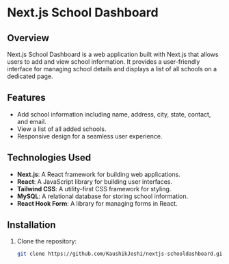 # Next.js School Dashboard

## Overview

Next.js School Dashboard is a web application built with Next.js that allows users to add and view school information. It provides a user-friendly interface for managing school details and displays a list of all schools on a dedicated page.

## Features

- Add school information including name, address, city, state, contact, and email.
- View a list of all added schools.
- Responsive design for a seamless user experience.

## Technologies Used

- **Next.js**: A React framework for building web applications.
- **React**: A JavaScript library for building user interfaces.
- **Tailwind CSS**: A utility-first CSS framework for styling.
- **MySQL**: A relational database for storing school information.
- **React Hook Form**: A library for managing forms in React.

## Installation

1. Clone the repository:

   ```bash
   git clone https://github.com/KaushikJoshi/nextjs-schooldashboard.git
